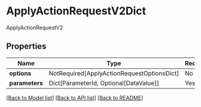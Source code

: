 # ApplyActionRequestV2Dict

ApplyActionRequestV2

## Properties
| Name | Type | Required | Description |
| ------------ | ------------- | ------------- | ------------- |
**options** | NotRequired[ApplyActionRequestOptionsDict] | No |  |
**parameters** | Dict[ParameterId, Optional[DataValue]] | Yes |  |


[[Back to Model list]](../../README.md#documentation-for-models) [[Back to API list]](../../README.md#documentation-for-api-endpoints) [[Back to README]](../../README.md)
